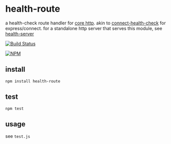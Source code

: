 # health-route

a health-check route handler for [core http](http://nodejs.org/api/http.html). akin to [connect-health-check](http://npm.im/connect-health-check) for express/connect. for a standalone http server that serves this module, see [health-server](http://npm.im/health-server)

[![Build Status](https://travis-ci.org/tphummel/health-route.png)](https://travis-ci.org/tphummel/health-route)

[![NPM](https://nodei.co/npm/health-route.png?downloads=true)](https://nodei.co/npm/health-route/)

## install

    npm install health-route

## test

    npm test

## usage

see `test.js`

